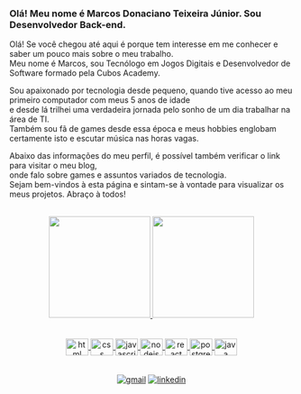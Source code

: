 ### Olá! Meu nome é Marcos Donaciano Teixeira Júnior. Sou Desenvolvedor Back-end. 

Olá! Se você chegou até aqui é porque tem interesse em me conhecer e saber um pouco mais sobre o meu trabalho. <br>
Meu nome é Marcos, sou Tecnólogo em Jogos Digitais e Desenvolvedor de Software formado pela Cubos Academy. <br>

Sou apaixonado por tecnologia desde pequeno, quando tive acesso ao meu primeiro computador com meus 5 anos de idade <br>
e desde lá trilhei uma verdadeira jornada pelo sonho de um dia trabalhar na área de TI. <br>
Também sou fã de games desde essa época e meus hobbies englobam certamente isto e escutar música nas horas vagas. <br>

Abaixo das informações do meu perfil, é possível também verificar o link para visitar o meu blog, <br>
onde falo sobre games e assuntos variados de tecnologia. <br>
Sejam bem-vindos à esta página e sintam-se à vontade para visualizar os meus projetos. Abraço à todos! <br> <br>

<div align="center">
  <a href="https://github.com/marcosdtjunior">
  <img height="180em" src="https://github-readme-stats.vercel.app/api?username=marcosdtjunior&show_icons=true&theme=dark&include_all_commits=true&count_private=true"/>
  <img height="180em" src="https://github-readme-stats.vercel.app/api/top-langs/?username=marcosdtjunior&layout=compact&langs_count=7&theme=dark"/>
</div>
  
<div align="center"> <br> <br>
  <img align="center" alt="html" height="30" width="40" src="https://cdn.jsdelivr.net/gh/devicons/devicon/icons/html5/html5-original.svg">
  <img align="center" alt="css" height="30" width="40" src="https://cdn.jsdelivr.net/gh/devicons/devicon/icons/css3/css3-original.svg">
  <img align="center" alt="javascript" height="30" width="40" src="https://cdn.jsdelivr.net/gh/devicons/devicon/icons/javascript/javascript-original.svg">
  <img align="center" alt="nodejs" height="30" width="40" src="https://cdn.jsdelivr.net/gh/devicons/devicon/icons/nodejs/nodejs-original.svg">
  <img align="center" alt="react" height="30" width="40" src="https://cdn.jsdelivr.net/gh/devicons/devicon/icons/react/react-original.svg">
  <img align="center" alt="postgres" height="30" width="40" src="https://cdn.jsdelivr.net/gh/devicons/devicon/icons/postgresql/postgresql-original.svg">
  <img align="center" alt="java" height="30" width="40" src="https://cdn.jsdelivr.net/gh/devicons/devicon/icons/java/java-original.svg" />
</div>
  
<div align="center"> <br> <br>
  <a href="mailto:marcosdjunior@gmail.com"><img alt="gmail" src="https://img.shields.io/badge/Gmail-D14836?style=for-the-badge&logo=gmail&logoColor=white"></a>
  <a href="https://www.linkedin.com/in/marcosdtjunior/"><img alt="linkedin" src="https://img.shields.io/badge/LinkedIn-0077B5?style=for-the-badge&logo=linkedin&logoColor=white"></a>
</div>
